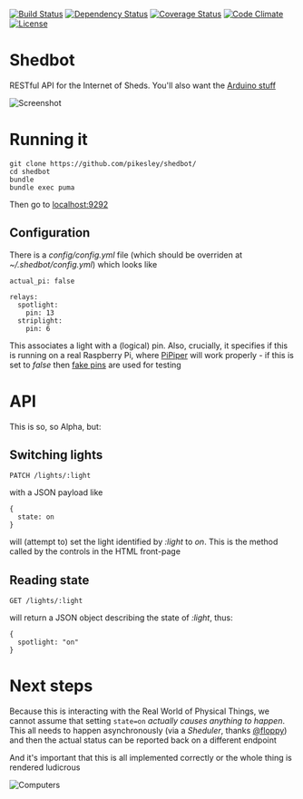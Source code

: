 [![Build Status](http://img.shields.io/travis/pikesley/shedbot.svg?style=flat-square)](https://travis-ci.org/pikesley/shedbot)
[![Dependency Status](http://img.shields.io/gemnasium/pikesley/shedbot.svg?style=flat-square)](https://gemnasium.com/pikesley/shedbot)
[![Coverage Status](http://img.shields.io/coveralls/pikesley/shedbot.svg?style=flat-square)](https://coveralls.io/r/pikesley/shedbot)
[![Code Climate](http://img.shields.io/codeclimate/github/pikesley/shedbot.svg?style=flat-square)](https://codeclimate.com/github/pikesley/shedbot)
[![License](http://img.shields.io/:license-mit-blue.svg?style=flat-square)](http://pikesley.mit-license.org)

# Shedbot

RESTful API for the Internet of Sheds. You'll also want the [Arduino stuff](https://github.com/pikesley/relay-puller)

![Screenshot](http://i.imgur.com/sZFuOSD.png)

# Running it

    git clone https://github.com/pikesley/shedbot/
    cd shedbot
    bundle
    bundle exec puma

Then go to [localhost:9292](http://localhost:9292)

## Configuration

There is a _config/config.yml_ file (which should be overriden at _~/.shedbot/config.yml_) which looks like

    actual_pi: false

    relays:
      spotlight:
        pin: 13
      striplight:
        pin: 6

This associates a light with a (logical) pin. Also, crucially, it specifies if this is running on a real Raspberry Pi, where [PiPiper](https://github.com/jwhitehorn/pi_piper) will work properly - if this is set to _false_ then [fake pins](https://github.com/pikesley/shedbot/blob/96b6add4c5bf6dab20293243d32b64fdfab8337f/lib/shedbot/relay.rb#L43-L55) are used for testing

# API

This is so, so Alpha, but:

## Switching lights

    PATCH /lights/:light

with a JSON payload like

    {
      state: on
    }

will (attempt to) set the light identified by _:light_ to _on_. This is the method called by the controls in the HTML front-page

## Reading state

    GET /lights/:light

will return a JSON object describing the state of _:light_, thus:

    {
      spotlight: "on"
    }

# Next steps

Because this is interacting with the Real World of Physical Things, we cannot assume that setting `state=on` _actually causes anything to happen_. This all needs to happen asynchronously (via a _Sheduler_, thanks [@floppy](https://github.com/floppy)) and then the actual status can be reported back on a different endpoint

And it's important that this is all implemented correctly or the whole thing is rendered ludicrous

![Computers](http://i.imgur.com/HxKmjss.jpg)
